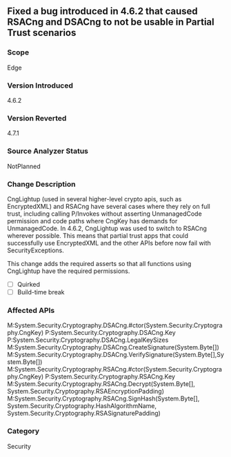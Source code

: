 ## Fixed a bug introduced in 4.6.2 that caused RSACng and DSACng to not be usable in Partial Trust scenarios

### Scope
Edge

### Version Introduced
4.6.2

### Version Reverted
4.7.1

### Source Analyzer Status
NotPlanned

### Change Description
CngLightup (used in several higher-level crypto apis, such as EncryptedXML) and RSACng have several cases where they rely on full trust, including calling P/Invokes without asserting UnmanagedCode permission and code paths where CngKey has demands for UnmanagedCode. In 4.6.2, CngLightup was used to switch to RSACng wherever possible. This means that partial trust apps that could successfully use EncryptedXML and the other APIs before now fail with SecurityExceptions. 

This change adds the required asserts so that all functions using CngLightup have the required permissions.

- [ ] Quirked
- [ ] Build-time break

### Affected APIs
M:System.Security.Cryptography.DSACng.#ctor(System.Security.Cryptography.CngKey)
P:System.Security.Cryptography.DSACng.Key
P:System.Security.Cryptography.DSACng.LegalKeySizes
M:System.Security.Cryptography.DSACng.CreateSignature(System.Byte[])
M:System.Security.Cryptography.DSACng.VerifySignature(System.Byte[],System.Byte[])
M:System.Security.Cryptography.RSACng.#ctor(System.Security.Cryptography.CngKey)
P:System.Security.Cryptography.RSACng.Key
M:System.Security.Cryptography.RSACng.Decrypt(System.Byte[], System.Security.Cryptography.RSAEncryptionPadding)
M:System.Security.Cryptography.RSACng.SignHash(System.Byte[], System.Security.Cryptography.HashAlgorithmName, System.Security.Cryptography.RSASignaturePadding)

### Category
Security

<!--
Bug # 400499
-->
